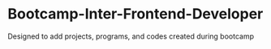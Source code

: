 # Bootcamp-Inter-Frontend-Developer
 Designed to add projects, programs, and codes created during bootcamp
